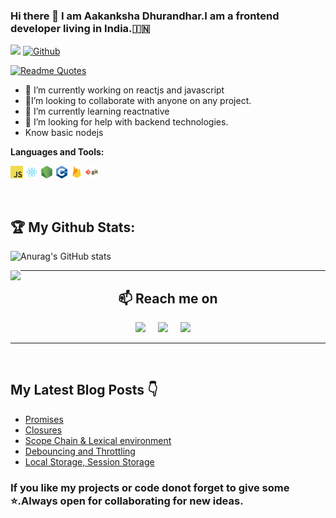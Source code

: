 ### Hi there 👋 I am Aakanksha Dhurandhar.I am a frontend developer living in India.:india:
![](https://visitor-badge.laobi.icu/badge?page_id=aakankshadhurandhar.aakankshadhurandhar) [![Github](https://img.shields.io/github/followers/aakankshadhurandhar?label=Followers&logo=Github)](https://github.com/aakankshadhurandhar)

[![Readme Quotes](https://quotes-github-readme.vercel.app/api?type=horizontal)](https://github.com/piyushsuthar/github-readme-quotes)







- 🔭 I’m currently working on reactjs and javascript
- :dancer:I’m looking to collaborate with anyone on any project.
- 🌱 I’m currently learning reactnative
- 🤔 I’m looking for help with backend technologies.
- Know basic nodejs


**Languages and Tools:**  

<code><img height="20" src="https://raw.githubusercontent.com/github/explore/80688e429a7d4ef2fca1e82350fe8e3517d3494d/topics/javascript/javascript.png"></code>
<code><img height="20" src="https://raw.githubusercontent.com/github/explore/80688e429a7d4ef2fca1e82350fe8e3517d3494d/topics/react/react.png"></code>
<code><img height="20" src="https://raw.githubusercontent.com/github/explore/80688e429a7d4ef2fca1e82350fe8e3517d3494d/topics/nodejs/nodejs.png"></code>
<code><img height="20" src="https://raw.githubusercontent.com/github/explore/80688e429a7d4ef2fca1e82350fe8e3517d3494d/topics/cpp/cpp.png"></code>
<code><img height="20" src="https://raw.githubusercontent.com/github/explore/80688e429a7d4ef2fca1e82350fe8e3517d3494d/topics/firebase/firebase.png"></code>
<code><img height="20" src="https://raw.githubusercontent.com/github/explore/80688e429a7d4ef2fca1e82350fe8e3517d3494d/topics/git/git.png"></code>


<br>

## :trophy: My Github Stats:
![Anurag's GitHub stats](https://github-readme-stats.vercel.app/api?username=aakankshadhurandhar&count_private=true)
<div>
<a href="https://readme-stats-cfgj2cxdy.vercel.app/api?username=aakankshadhurandhar&count_private=true&show_icons=true&theme=tokyonight">
  <img  align="left" src="https://readme-stats-cfgj2cxdy.vercel.app/api?username=aakankshadhurandhar&count_private=true&show_icons=true&theme=tokyonight" />
</a>
</div>

<hr>
<h2  align="center">📫 Reach me on</h2>
<p align="center">
  <a target="_blank"href="https://www.linkedin.com/in/aakankshadhurandhar/"><img src="https://img.shields.io/badge/linkedin-%230077B5.svg?&style=for-the-badge&logo=linkedin&logoColor=white" /></a>&nbsp;&nbsp;&nbsp;&nbsp;
  <a target="_blank"href="https://twitter.com/AakankshaDhura1"><img src="https://img.shields.io/badge/twitter-%231DA1F2.svg?&style=for-the-badge&logo=twitter&logoColor=white" /></a>&nbsp;&nbsp;&nbsp;&nbsp;
  <a href="mailto:aakankshadhurandhar34@gmail.com?subject=Hello%20Ileri,%20From%20Github"><img src="https://img.shields.io/badge/gmail-%23D14836.svg?&style=for-the-badge&logo=gmail&logoColor=white" /></a>&nbsp;&nbsp;&nbsp;&nbsp;
</p>

<hr>
<br>

## My Latest Blog Posts 👇
<!-- BLOG-POST-LIST:START -->
- [Promises](https://aakankshadhurandhar.hashnode.dev/promises)
- [Closures](https://aakankshadhurandhar.hashnode.dev/closures)
- [Scope Chain & Lexical environment](https://aakankshadhurandhar.hashnode.dev/scope-chain-and-lexical-environment)
- [Debouncing and Throttling](https://aakankshadhurandhar.hashnode.dev/debouncing-and-throttling)
- [Local Storage, Session Storage](https://aakankshadhurandhar.hashnode.dev/local-storage-session-storage)
<!-- BLOG-POST-LIST:END -->




### If you like my projects or code donot forget to give some :star:.Always open for collaborating for new ideas.








